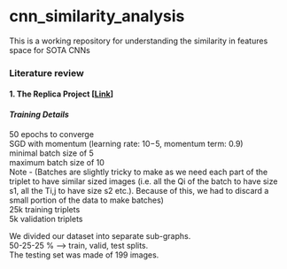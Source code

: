 # cnn_similarity_analysis
This is a working repository for understanding the similarity in features space for SOTA CNNs



### Literature review
#### 1. The Replica Project [[Link](https://link.springer.com/content/pdf/10.1007%2F978-3-319-46604-0_52.pdf)]

#### _Training Details_
50 epochs to converge  
SGD with momentum (learning rate: 10−5, momentum term: 0.9)   
minimal batch size of 5   
maximum batch size of 10  
Note - (Batches are slightly tricky to make as we need each part of the triplet to have
similar sized images (i.e. all the Qi of the batch to have size s1, all the Ti,j to
have size s2 etc.). Because of this, we had to discard a small portion of the data
to make batches)  
25k training triplets   
5k validation triplets

We divided our dataset into separate sub-graphs.  
50-25-25 % --> train, valid, test splits.  
The testing set was made of 199 images.